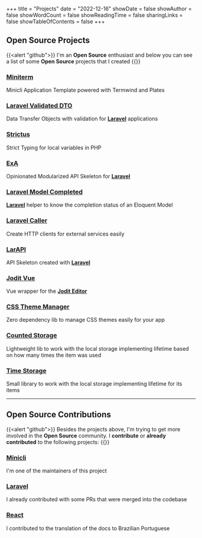 +++
title = "Projects"
date = "2022-12-16"
showDate = false
showAuthor = false
showWordCount = false
showReadingTime = false
sharingLinks = false
showTableOfContents = false
+++

## Open Source Projects

{{<alert "github">}}
I'm an **Open Source** enthusiast and below you can see a list of some **Open Source** projects that I created
{{</alert>}}

### [Miniterm](https://github.com/minicli/miniterm)

Minicli Application Template powered with Termwind and Plates

### [Laravel Validated DTO](https://github.com/WendellAdriel/laravel-validated-dto)

Data Transfer Objects with validation for **[Laravel](https://github.com/laravel/framework)** applications

### [Strictus](https://github.com/php-strictus/strictus)

Strict Typing for local variables in PHP

### [ExA](https://github.com/WendellAdriel/laravel-exa)

Opinionated Modularized API Skeleton for **[Laravel](https://github.com/laravel/framework)**

### [Laravel Model Completed](https://github.com/WendellAdriel/laravel-model-completed)

**[Laravel](https://github.com/laravel/framework)** helper to know the completion status of an Eloquent Model

### [Laravel Caller](https://github.com/WendellAdriel/laravel-caller)

Create HTTP clients for external services easily

### [LarAPI](https://github.com/WendellAdriel/larapi)

API Skeleton created with **[Laravel](https://github.com/laravel/framework)**

### [Jodit Vue](https://github.com/WendellAdriel/jodit-vue)

Vue wrapper for the **[Jodit Editor](https://github.com/xdan/jodit)**

### [CSS Theme Manager](https://github.com/WendellAdriel/css-theme-manager)

Zero dependency lib to manage CSS themes easily for your app

### [Counted Storage](https://github.com/WendellAdriel/counted-storage)

Lightweight lib to work with the local storage implementing lifetime based on how many times the item was used

### [Time Storage](https://github.com/WendellAdriel/time-storage)

Small library to work with the local storage implementing lifetime for its items

---

## Open Source Contributions

{{<alert "github">}}
Besides the projects above, I'm trying to get more involved in the **Open Source** community. I **contribute**
or **already contributed** to the following projects:
{{</alert>}}

### [Minicli](https://github.com/minicli/minicli)

I'm one of the maintainers of this project

### [Laravel](https://github.com/laravel/framework)

I already contributed with some PRs that were merged into the codebase

### [React](https://github.com/reactjs/reactjs.org)

I contributed to the translation of the docs to Brazilian Portuguese
